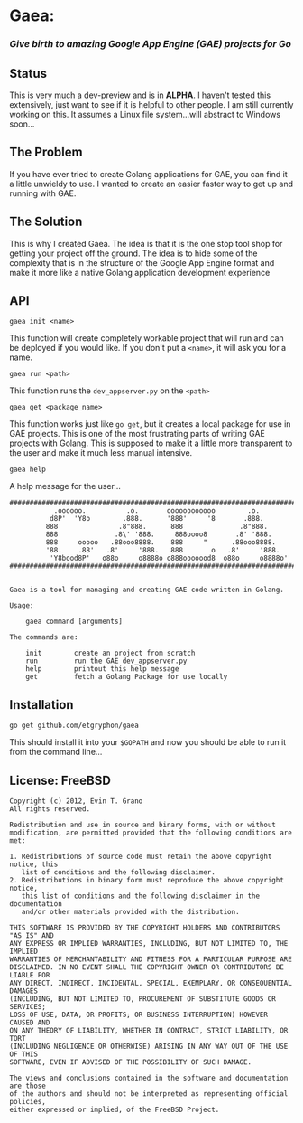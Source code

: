 # Gaea: 
### _Give birth to amazing Google App Engine (GAE) projects for Go_

## Status
This is very much a dev-preview and is in __ALPHA__.  I haven't tested this extensively, just want to see if it is helpful to other people.  I am still currently working on this. It assumes a Linux file system...will abstract to Windows soon...

## The Problem

If you have ever tried to create Golang applications for GAE, you can find it a little unwieldy to use.  I wanted to create an easier faster way to get up and running with GAE.

## The Solution

This is why I created Gaea.  The idea is that it is the one stop tool shop for getting your project off the ground.  The idea is to hide some of the complexity that is in the structure of the Google App Engine format and make it more like a native Golang application development experience

## API

`gaea init <name>`

This function will create completely workable project that will run and can be deployed if you would like.  If you don't put a `<name>`, it will ask you for a name.

`gaea run <path>`

This function runs the `dev_appserver.py` on the `<path>`
  
`gaea get <package_name>`

This function works just like `go get`, but it creates a local package for use in GAE projects.  This is one of the most frustrating parts of writing GAE projects with Golang.  This is supposed to make it a little more transparent to the user and make it much less manual intensive.

`gaea help`

A help message for the user...

```plaintext
#########################################################################
           .oooooo.          .o.       oooooooooooo        .o.
          d8P'  'Y8b        .888.      '888'     '8       .888.
         888               .8"888.      888              .8"888.
         888              .8\' '888.     888oooo8       .8' '888.
         888     ooooo   .88ooo8888.    888     "      .88ooo8888.
         '88.    .88'   .8'     '888.   888       o   .8'     '888.
          'Y8bood8P'   o88o     o8888o o888ooooood8  o88o     o8888o'
#########################################################################


Gaea is a tool for managing and creating GAE code written in Golang.

Usage:

	gaea command [arguments]

The commands are:

    init        create an project from scratch
    run         run the GAE dev_appserver.py
    help        printout this help message
    get         fetch a Golang Package for use locally

```

## Installation

`go get github.com/etgryphon/gaea`

This should install it into your `$GOPATH` and now you should be able to run it from the command line...

## License: FreeBSD
```plaintext
Copyright (c) 2012, Evin T. Grano
All rights reserved.

Redistribution and use in source and binary forms, with or without
modification, are permitted provided that the following conditions are met: 

1. Redistributions of source code must retain the above copyright notice, this
   list of conditions and the following disclaimer. 
2. Redistributions in binary form must reproduce the above copyright notice,
   this list of conditions and the following disclaimer in the documentation
   and/or other materials provided with the distribution. 

THIS SOFTWARE IS PROVIDED BY THE COPYRIGHT HOLDERS AND CONTRIBUTORS "AS IS" AND
ANY EXPRESS OR IMPLIED WARRANTIES, INCLUDING, BUT NOT LIMITED TO, THE IMPLIED
WARRANTIES OF MERCHANTABILITY AND FITNESS FOR A PARTICULAR PURPOSE ARE
DISCLAIMED. IN NO EVENT SHALL THE COPYRIGHT OWNER OR CONTRIBUTORS BE LIABLE FOR
ANY DIRECT, INDIRECT, INCIDENTAL, SPECIAL, EXEMPLARY, OR CONSEQUENTIAL DAMAGES
(INCLUDING, BUT NOT LIMITED TO, PROCUREMENT OF SUBSTITUTE GOODS OR SERVICES;
LOSS OF USE, DATA, OR PROFITS; OR BUSINESS INTERRUPTION) HOWEVER CAUSED AND
ON ANY THEORY OF LIABILITY, WHETHER IN CONTRACT, STRICT LIABILITY, OR TORT
(INCLUDING NEGLIGENCE OR OTHERWISE) ARISING IN ANY WAY OUT OF THE USE OF THIS
SOFTWARE, EVEN IF ADVISED OF THE POSSIBILITY OF SUCH DAMAGE.

The views and conclusions contained in the software and documentation are those
of the authors and should not be interpreted as representing official policies, 
either expressed or implied, of the FreeBSD Project.
```